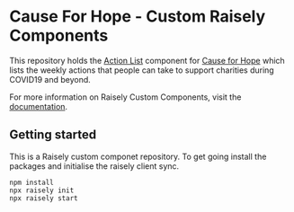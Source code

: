 # Cause For Hope - Custom Raisely Components

This repository holds the [Action List](./components/action-list) component for [Cause for Hope](cause-for-hope.raisely.com)
which lists the weekly actions that people can take to support charities during COVID19 and beyond.

For more information on Raisely Custom Components, visit the [documentation](https://developers.raisely.com/docs/introduction-to-components).

## Getting started

This is a Raisely custom componet repository. To get going install the packages
and initialise the raisely client sync.

```
npm install
npx raisely init
npx raisely start
```

